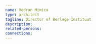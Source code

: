```yaml
---
name: Vedran Mimica
type: architect
tagline: Director of Berlage Instituut
description:
related-persons:
connections:
---
```

